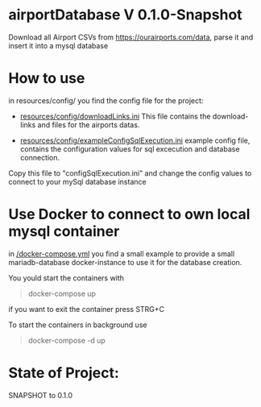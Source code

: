 # airportDatabase V 0.1.0-Snapshot
Download all Airport CSVs from https://ourairports.com/data, parse it and insert it into a mysql database


# How to use

in resources/config/ you find the config file for the project:

- [resources/config/downloadLinks.ini](resources/config/downloadLinks.ini)
  This file contains the download-links and files for the airports datas. 

- [resources/config/exampleConfigSqlExecution.ini](resources/config/exampleConfigSqlExecution.ini)
  example config file, contains the configuration values for sql excecution and database connection. 
  
Copy this file to "configSqlExecution.ini" and change the config values to connect to your mySql database instance

# Use Docker to connect to own local mysql container
in [/docker-compose.yml](/docker-compose.yml) you find a small example to provide a 
small mariadb-database docker-instance to use it for the database creation.

You yould start the containers with 
> docker-compose up

if you want to exit the container press STRG+C 

To start the containers in background use

> docker-compose -d up




# State of Project:
SNAPSHOT to 0.1.0
